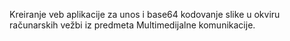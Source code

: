 Kreiranje veb aplikacije za unos i base64 kodovanje slike u okviru računarskih vežbi iz predmeta Multimedijalne komunikacije.
